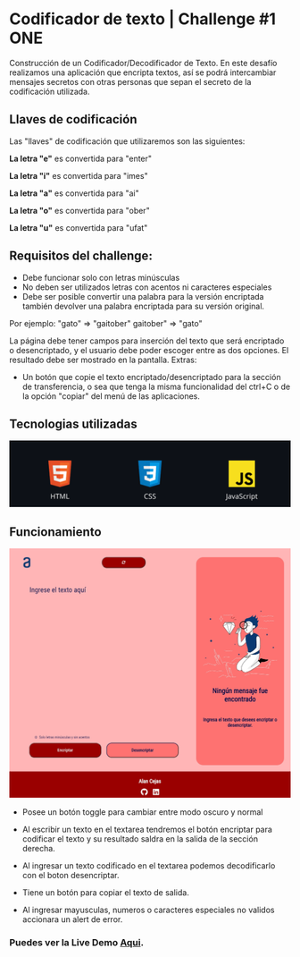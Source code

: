 # Codificador de texto | Challenge #1 ONE
Construcción de un Codificador/Decodificador de Texto.
En este desafío realizamos una aplicación que encripta textos, así se podrá intercambiar mensajes secretos con otras personas que sepan el secreto de la codificación utilizada.

## Llaves de codificación
Las "llaves" de codificación que utilizaremos son las siguientes:

**La letra "e"** es convertida para "enter"

**La letra "i"** es convertida para "imes"

**La letra "a"** es convertida para "ai"

**La letra "o"** es convertida para "ober"

**La letra "u"** es convertida para "ufat"

## Requisitos del challenge:
- Debe funcionar solo con letras minúsculas
- No deben ser utilizados letras con acentos ni caracteres especiales
- Debe ser posible convertir una palabra para la versión encriptada también devolver una palabra encriptada para su versión original.

Por ejemplo:
"gato" => "gaitober"
gaitober" => "gato"

La página debe tener campos para
inserción del texto que será encriptado o desencriptado, y el usuario debe poder escoger entre as dos opciones.
El resultado debe ser mostrado en la pantalla.
Extras:
- Un botón que copie el texto encriptado/desencriptado para la sección de transferencia, o sea que tenga la misma funcionalidad del ctrl+C o de la opción "copiar" del menú de las aplicaciones.

## Tecnologias utilizadas
<p align="center">
  <img src="./assets/readme/tecnologias-utilizadas.png" alt="imagen de tecnologías utilizadas (HTML-CSS-JavaScript)">
</p>

## Funcionamiento
<p align="center">
  <img src="./assets/readme/screen-codificador.jpg" alt="imagen de tecnologías utilizadas (HTML-CSS-JavaScript)">
</p>

- Posee un botón toggle para cambiar entre modo oscuro y normal

- Al escribir un texto en el textarea tendremos el botón encriptar para codificar el texto y su resultado saldra en la salida de la sección derecha.

- Al ingresar un texto codificado en el textarea podemos decodificarlo con el boton desencriptar.

- Tiene un botón para copiar el texto de salida.

- Al ingresar mayusculas, numeros o caracteres especiales no validos accionara un alert de error.

### **Puedes ver la Live Demo [Aqui](https://alandcejas01.github.io/challenge1-ONE-Codificador/).**
